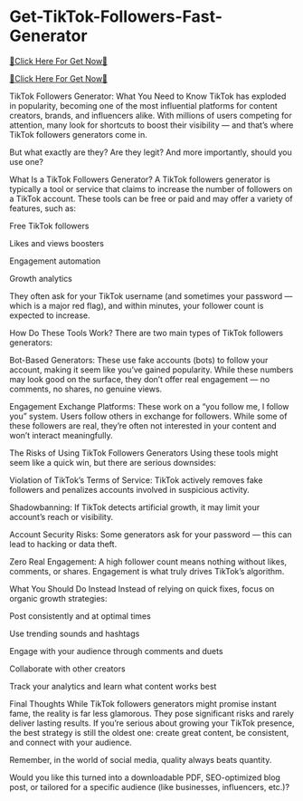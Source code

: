 # Get-TikTok-Followers-Fast-Generator

[🎁Click Here For Get Now🎁](https://tiktokfollers.getrewardtoday.com/)

[🎁Click Here For Get Now🎁](https://tiktokfollers.getrewardtoday.com/)

TikTok Followers Generator: What You Need to Know
TikTok has exploded in popularity, becoming one of the most influential platforms for content creators, brands, and influencers alike. With millions of users competing for attention, many look for shortcuts to boost their visibility — and that’s where TikTok followers generators come in.

But what exactly are they? Are they legit? And more importantly, should you use one?

What Is a TikTok Followers Generator?
A TikTok followers generator is typically a tool or service that claims to increase the number of followers on a TikTok account. These tools can be free or paid and may offer a variety of features, such as:

Free TikTok followers

Likes and views boosters

Engagement automation

Growth analytics

They often ask for your TikTok username (and sometimes your password — which is a major red flag), and within minutes, your follower count is expected to increase.

How Do These Tools Work?
There are two main types of TikTok followers generators:

Bot-Based Generators: These use fake accounts (bots) to follow your account, making it seem like you’ve gained popularity. While these numbers may look good on the surface, they don’t offer real engagement — no comments, no shares, no genuine views.

Engagement Exchange Platforms: These work on a “you follow me, I follow you” system. Users follow others in exchange for followers. While some of these followers are real, they’re often not interested in your content and won’t interact meaningfully.

The Risks of Using TikTok Followers Generators
Using these tools might seem like a quick win, but there are serious downsides:

Violation of TikTok’s Terms of Service: TikTok actively removes fake followers and penalizes accounts involved in suspicious activity.

Shadowbanning: If TikTok detects artificial growth, it may limit your account’s reach or visibility.

Account Security Risks: Some generators ask for your password — this can lead to hacking or data theft.

Zero Real Engagement: A high follower count means nothing without likes, comments, or shares. Engagement is what truly drives TikTok’s algorithm.

What You Should Do Instead
Instead of relying on quick fixes, focus on organic growth strategies:

Post consistently and at optimal times

Use trending sounds and hashtags

Engage with your audience through comments and duets

Collaborate with other creators

Track your analytics and learn what content works best

Final Thoughts
While TikTok followers generators might promise instant fame, the reality is far less glamorous. They pose significant risks and rarely deliver lasting results. If you’re serious about growing your TikTok presence, the best strategy is still the oldest one: create great content, be consistent, and connect with your audience.

Remember, in the world of social media, quality always beats quantity.

Would you like this turned into a downloadable PDF, SEO-optimized blog post, or tailored for a specific audience (like businesses, influencers, etc.)?
